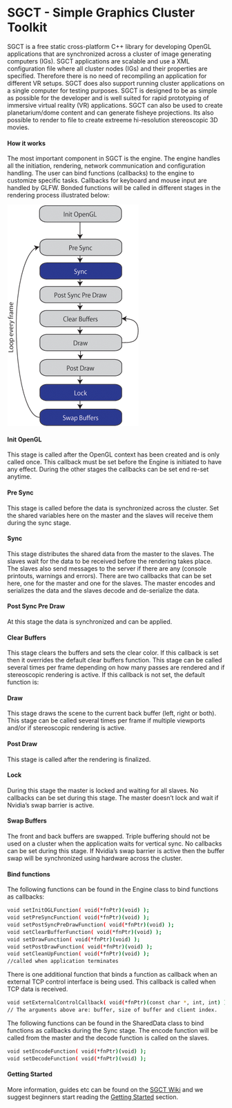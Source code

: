 # SGCT - Simple Graphics Cluster Toolkit

SGCT is a free static cross-platform C++ library for developing OpenGL applications that are synchronized across a cluster of image generating computers (IGs). SGCT applications are scalable and use a XML configuration file where all cluster nodes (IGs) and their properties are specified. Therefore there is no need of recompiling an application for different VR setups. SGCT does also support running cluster applications on a single computer for testing purposes. SGCT is designed to be as simple as possible for the developer and is well suited for rapid prototyping of immersive virtual reality (VR) applications. SGCT can also be used to create planetarium/dome content and can generate fisheye projections. Its also possible to render to file to create extreeme hi-resolution stereoscopic 3D movies.

#### How it works
The most important component in SGCT is the engine. The engine handles all the initiation, rendering, network communication and configuration handling. The user can bind functions (callbacks) to the engine to customize specific tasks. Callbacks for keyboard and mouse input are handled by GLFW. Bonded functions will be called in different stages in the rendering process illustrated below:

![SGCT Render Diagram](sgct_render_diagram.png?raw=true "SGCT Render Diagram")

#### Init OpenGL
This stage is called after the OpenGL context has been created and is only called once. This callback must be set before the Engine is initiated to have any effect. During the other stages the callbacks can be set end re-set anytime.
#### Pre Sync
This stage is called before the data is synchronized across the cluster. Set the shared variables here on the master and the slaves will receive them during the sync stage.
#### Sync
This stage distributes the shared data from the master to the slaves. The slaves wait for the data to be received before the rendering takes place. The slaves also send messages to the server if there are any (console printouts, warnings and errors). There are two callbacks that can be set here, one for the master and one for the slaves. The master encodes and serializes the data and the slaves decode and de-serialize the data.
#### Post Sync Pre Draw
At this stage the data is synchronized and can be applied.
#### Clear Buffers
This stage clears the buffers and sets the clear color. If this callback is set then it overrides the default clear buffers function. This stage can be called several times per frame depending on how many passes are rendered and if stereoscopic rendering is active. If this callback is not set, the default function is:
#### Draw
This stage draws the scene to the current back buffer (left, right or both). This stage can be called several times per frame if multiple viewports and/or if stereoscopic rendering is active.
#### Post Draw
This stage is called after the rendering is finalized.
#### Lock
During this stage the master is locked and waiting for all slaves. No callbacks can be set during this stage. The master doesn’t lock and wait if Nvidia’s swap barrier is active.
#### Swap Buffers
The front and back buffers are swapped. Triple buffering should not be used on a cluster when the application waits for vertical sync. No callbacks can be set during this stage. If Nvidia’s swap barrier is active then the buffer swap will be synchronized using hardware across the cluster.
#### Bind functions
The following functions can be found in the Engine class to bind functions as callbacks:
```sh
void setInitOGLFunction( void(*fnPtr)(void) );
void setPreSyncFunction( void(*fnPtr)(void) );
void setPostSyncPreDrawFunction( void(*fnPtr)(void) );
void setClearBufferFunction( void(*fnPtr)(void) );
void setDrawFunction( void(*fnPtr)(void) );
void setPostDrawFunction( void(*fnPtr)(void) );
void setCleanUpFunction( void(*fnPtr)(void) ); 
//called when application terminates
```
There is one additional function that binds a function as callback when an external TCP control interface is being used. This callback is called when TCP data is received.
```sh
void setExternalControlCallback( void(*fnPtr)(const char *, int, int) );
// The arguments above are: buffer, size of buffer and client index. 
```
The following functions can be found in the SharedData class to bind functions as callbacks during the Sync stage. The encode function will be called from the master and the decode function is called on the slaves.
```sh
void setEncodeFunction( void(*fnPtr)(void) );
void setDecodeFunction( void(*fnPtr)(void) );
```
#### Getting Started

More information, guides etc can be found on the [SGCT Wiki](http://sgct.itn.liu.se) and we suggest beginners start reading the [Getting Started](http://sgct.itn.liu.se/getting-started) section.